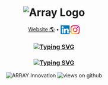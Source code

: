 


<h1 align ="center">
    <img align="center" width=230 src="https://static.wixstatic.com/media/9f8f10_0cdc6e51fd274c00b6eddad6c6eb9dd8~mv2.png/v1/fill/w_275,h_80,al_c,q_85,usm_0.66_1.00_0.01,enc_auto/LONG_1_4x.png" alt="Array Logo" />

</h1>

<p align="center">
<a href="https://www.array.world">Website 🌎</a> • <a href="https://www.instagram.com/array.world"> 
    <img align="center" alt="Array | Linkedin" width="24px" src="https://github.com/SatYu26/SatYu26/blob/master/Assets/Linkedin.svg" />
 </a>
    <a href="https://www.linkedin.com/company/array-world">
          <img align="center" alt="Array | Instagram" width="24px" src="https://github.com/SatYu26/SatYu26/blob/master/Assets/Instagram.svg" />
    </a>
</p>





<h3 align="center"> 

<a href="https://github.com/ArrayInnovation"><img src="https://readme-typing-svg.demolab.com?font=Fira+Code&duration=1000&pause=10000000000000000000000&color=2FA6B2&center=true&random=false&width=535&lines=Hello! We're ARRAY Innovation, and we do" alt="Typing SVG" /></a>

</h3>

<h3 align="center">
    <a href="https://git.io/typing-svg"><img src="https://readme-typing-svg.demolab.com?font=Fira+Code&size=22&pause=1000&color=5F8BEC&center=true&random=true&width=435&lines=Artificial+Intelligence;Software+Engineering;Cloud+Engineering" alt="Typing SVG" /></a>
</h3>



<p align="center"> <img src="https://komarev.com/ghpvc/?username=ArrayInnovation&label=Profile%20views&color=3403E1&style=for-the-badge" alt="ARRAY Innovation" /> 

<img src="https://komarev.com/ghpvc/?username='ARRAY Innovation'&label=Views&color=greenbuoy&style=flat-square" alt="views on github" />

